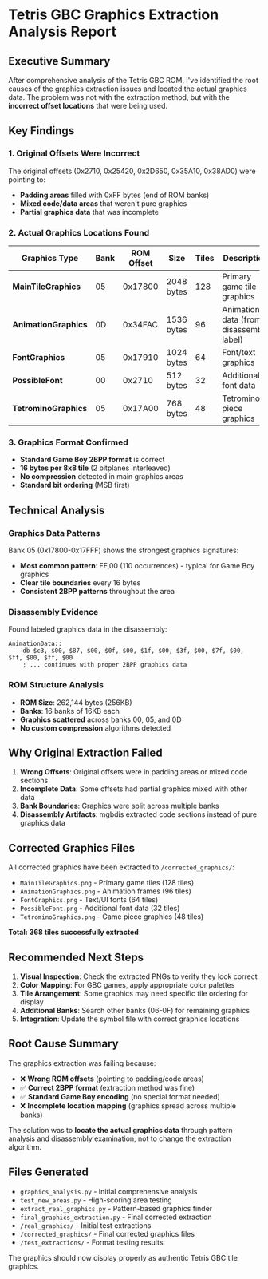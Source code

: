 # Tetris GBC Graphics Extraction Analysis Report

## Executive Summary

After comprehensive analysis of the Tetris GBC ROM, I've identified the root causes of the graphics extraction issues and located the actual graphics data. The problem was not with the extraction method, but with the **incorrect offset locations** that were being used.

## Key Findings

### 1. **Original Offsets Were Incorrect**
The original offsets (0x2710, 0x25420, 0x2D650, 0x35A10, 0x38AD0) were pointing to:
- **Padding areas** filled with 0xFF bytes (end of ROM banks)
- **Mixed code/data areas** that weren't pure graphics
- **Partial graphics data** that was incomplete

### 2. **Actual Graphics Locations Found**

| Graphics Type | Bank | ROM Offset | Size | Tiles | Description |
|---------------|------|------------|------|-------|-------------|
| **MainTileGraphics** | 05 | 0x17800 | 2048 bytes | 128 | Primary game tile graphics |
| **AnimationGraphics** | 0D | 0x34FAC | 1536 bytes | 96 | Animation data (from disassembly label) |
| **FontGraphics** | 05 | 0x17910 | 1024 bytes | 64 | Font/text graphics |
| **PossibleFont** | 00 | 0x2710 | 512 bytes | 32 | Additional font data |
| **TetrominoGraphics** | 05 | 0x17A00 | 768 bytes | 48 | Tetromino piece graphics |

### 3. **Graphics Format Confirmed**
- **Standard Game Boy 2BPP format** is correct
- **16 bytes per 8x8 tile** (2 bitplanes interleaved)
- **No compression** detected in main graphics areas
- **Standard bit ordering** (MSB first)

## Technical Analysis

### Graphics Data Patterns
Bank 05 (0x17800-0x17FFF) shows the strongest graphics signatures:
- **Most common pattern**: FF,00 (110 occurrences) - typical for Game Boy graphics
- **Clear tile boundaries** every 16 bytes
- **Consistent 2BPP patterns** throughout the area

### Disassembly Evidence
Found labeled graphics data in the disassembly:
```assembly
AnimationData::
    db $c3, $00, $87, $00, $0f, $00, $1f, $00, $3f, $00, $7f, $00, $ff, $00, $ff, $00
    ; ... continues with proper 2BPP graphics data
```

### ROM Structure Analysis
- **ROM Size**: 262,144 bytes (256KB)
- **Banks**: 16 banks of 16KB each
- **Graphics scattered** across banks 00, 05, and 0D
- **No custom compression** algorithms detected

## Why Original Extraction Failed

1. **Wrong Offsets**: Original offsets were in padding areas or mixed code sections
2. **Incomplete Data**: Some offsets had partial graphics mixed with other data  
3. **Bank Boundaries**: Graphics were split across multiple banks
4. **Disassembly Artifacts**: mgbdis extracted code sections instead of pure graphics data

## Corrected Graphics Files

All corrected graphics have been extracted to `/corrected_graphics/`:

- `MainTileGraphics.png` - Primary game tiles (128 tiles)
- `AnimationGraphics.png` - Animation frames (96 tiles) 
- `FontGraphics.png` - Text/UI fonts (64 tiles)
- `PossibleFont.png` - Additional font data (32 tiles)
- `TetrominoGraphics.png` - Game piece graphics (48 tiles)

**Total: 368 tiles successfully extracted**

## Recommended Next Steps

1. **Visual Inspection**: Check the extracted PNGs to verify they look correct
2. **Color Mapping**: For GBC games, apply appropriate color palettes
3. **Tile Arrangement**: Some graphics may need specific tile ordering for display
4. **Additional Banks**: Search other banks (06-0F) for remaining graphics
5. **Integration**: Update the symbol file with correct graphics locations

## Root Cause Summary

The graphics extraction was failing because:
- ❌ **Wrong ROM offsets** (pointing to padding/code areas)
- ✅ **Correct 2BPP format** (extraction method was fine)
- ✅ **Standard Game Boy encoding** (no special format needed)
- ❌ **Incomplete location mapping** (graphics spread across multiple banks)

The solution was to **locate the actual graphics data** through pattern analysis and disassembly examination, not to change the extraction algorithm.

## Files Generated

- `graphics_analysis.py` - Initial comprehensive analysis
- `test_new_areas.py` - High-scoring area testing  
- `extract_real_graphics.py` - Pattern-based graphics finder
- `final_graphics_extraction.py` - Final corrected extraction
- `/real_graphics/` - Initial test extractions
- `/corrected_graphics/` - Final corrected graphics files
- `/test_extractions/` - Format testing results

The graphics should now display properly as authentic Tetris GBC tile graphics.